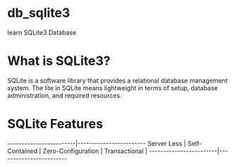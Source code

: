 # db_sqlite3
learn SQLite3 Database

# What is SQLite3?
SQLite is a software library that provides a relational database management system. 
The lite in SQLite means lightweight in terms of setup, database administration, and required resources.

# SQLite Features
------------------------|------------------------
Server Less             |
Self-Contained          |
Zero-Configuration      |
Transactional           |
------------------------|------------------------

